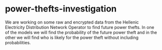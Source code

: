 # power-thefts-investigation
We are working on some raw and encrypted data from the Hellenic Electricity Distribution Network Operator to find future power thefts. In one of the models we will find the probability of the future power theft and in the other we will find who is likely for the power theft without including probabilities.
